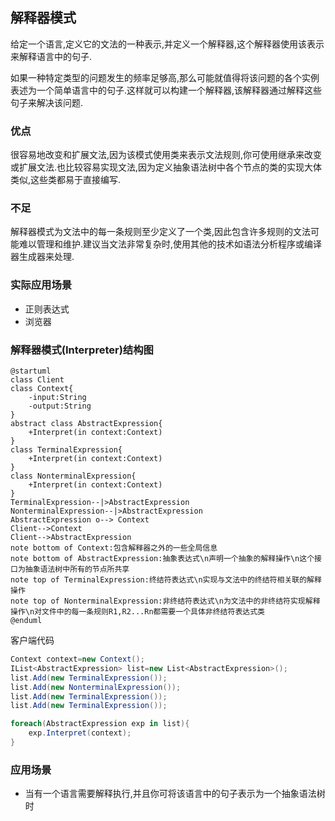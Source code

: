## 解释器模式
给定一个语言,定义它的文法的一种表示,并定义一个解释器,这个解释器使用该表示来解释语言中的句子.

如果一种特定类型的问题发生的频率足够高,那么可能就值得将该问题的各个实例表述为一个简单语言中的句子.这样就可以构建一个解释器,该解释器通过解释这些句子来解决该问题.

### 优点
很容易地改变和扩展文法,因为该模式使用类来表示文法规则,你可使用继承来改变或扩展文法.也比较容易实现文法,因为定义抽象语法树中各个节点的类的实现大体类似,这些类都易于直接编写.

### 不足
解释器模式为文法中的每一条规则至少定义了一个类,因此包含许多规则的文法可能难以管理和维护.建议当文法非常复杂时,使用其他的技术如语法分析程序或编译器生成器来处理.

### 实际应用场景
- 正则表达式
- 浏览器

### 解释器模式(Interpreter)结构图
```uml
@startuml
class Client
class Context{
    -input:String
    -output:String
}
abstract class AbstractExpression{
    +Interpret(in context:Context)
}
class TerminalExpression{
    +Interpret(in context:Context)
}
class NonterminalExpression{
    +Interpret(in context:Context)
}
TerminalExpression--|>AbstractExpression
NonterminalExpression--|>AbstractExpression
AbstractExpression o--> Context
Client-->Context
Client-->AbstractExpression
note bottom of Context:包含解释器之外的一些全局信息
note bottom of AbstractExpression:抽象表达式\n声明一个抽象的解释操作\n这个接口为抽象语法树中所有的节点所共享
note top of TerminalExpression:终结符表达式\n实现与文法中的终结符相关联的解释操作
note top of NonterminalExpression:非终结符表达式\n为文法中的非终结符实现解释操作\n对文件中的每一条规则R1,R2...Rn都需要一个具体非终结符表达式类
@enduml
```

客户端代码
```C#
Context context=new Context();
IList<AbstractExpression> list=new List<AbstractExpression>();
list.Add(new TerminalExpression());
list.Add(new NonterminalExpression());
list.Add(new TerminalExpression());
list.Add(new TerminalExpression());

foreach(AbstractExpression exp in list){
    exp.Interpret(context);
}
```

### 应用场景
- 当有一个语言需要解释执行,并且你可将该语言中的句子表示为一个抽象语法树时
